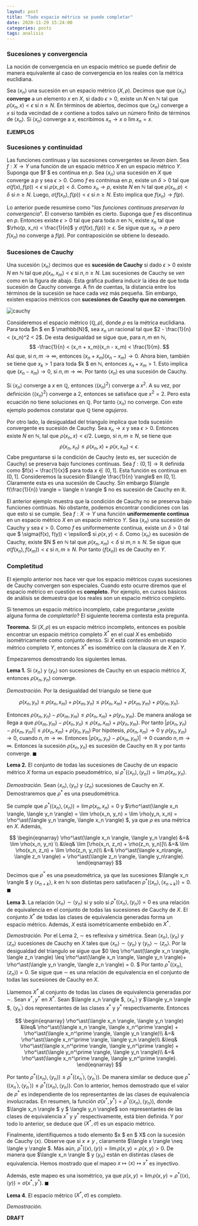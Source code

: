 ```yaml
---
layout: post
title: "Todo espacio métrico se puede completar"
date: 2020-11-29 15:24:00
categories: posts
tags: analisis
---
```




### Sucesiones y convergencia

La noción de convergencia en un espacio métrico se puede definir de manera equivalente al caso de convergencia en los reales con la métrica euclidiana. 

Sea $\langle x_n\rangle$ una sucesión en un espacio métrico $(X, \rho)$. Decimos que que $\langle x_n \rangle$ **converge** a un elemento $x$ en $X$, si dado $\epsilon > 0$, existe un $N$ en $\mathbb{N}$ tal que $\rho(x_n, x) < \epsilon$ si $n \geq N$. En términos de abiertos, decimos que $\langle x_n \rangle$ converge a $x$ si toda vecindad de $x$ contiene a todos salvo un número finito de términos de $\langle x_n \rangle$. Si $\langle x_n \rangle$ converge a $x$, escribimos $x_n \to x$ o $\lim x_n = x$. 

 **EJEMPLOS**



### Sucesiones y continuidad

Las funciones continuas y las sucesiones convergentes se *llevan bien.* Sea $f: X \rightarrow Y$ una función de un espacio métrico $X$ en un espacio métrico $Y$. Suponga que $f $ es continua en $p$. Sea $\langle x_n \rangle$ una sucesión en $X$ que converge a $p$ y sea $\epsilon > 0$. Como $f$ es contninua en $p$, existe un $\delta > 0$ tal que $\sigma(f(x) , f(p)) < \epsilon$ si $\rho(x, p) < \delta$. Como $x_n \to p$, existe $N$ en $\mathbb{N}$ tal que $\rho(x_n, p) < \delta$ si $n \geq N$. Luego, $\sigma(f(x_n), f(p)) < \epsilon$ si $n \geq N$. Esto implica que  $f(x_n) \to f(p)$. 

Lo anterior puede resumirse como "*las funciones continuas preservan la convergencia*". El converso también es cierto. Suponga que $f$ es discontinua en $p$. Entonces existe $\epsilon > 0$ tal que para toda $n$ en $\mathbb{N}$, existe $x_n$ tal que $\rho(p, x_n) < \frac{1}{n}$ y  $\sigma(f(x), f(p) ) \geq \epsilon$. Se sigue que $x_n \to p$ pero $f(x_n)$ no converge a $f(p)$. Por contraposición se obtiene lo deseado.



### Sucesiones de Cauchy

Una sucesión $\langle x_n \rangle$ decimos que es **sucesión de Cauchy** si dado $\epsilon > 0$ existe $N$ en $\mathbb{N}$ tal que $\rho(x_n, x_m) < \epsilon$ si $n, n \geq N$. Las sucesiones de Cauchy se *ven* como en la figura de abajo. Esta gráfica pudiera inducir la idea de que toda sucesión de Cauchy converge. A fin de cuentas, la distancia entre los términos de la sucesión se hace cada vez más pequeña. Sin embargo, existen espacios métricos con **sucesiones de Cauchy que no convergen**. 

  ![cauchy](https://upload.wikimedia.org/wikipedia/commons/6/62/Cauchy_sequence_illustration.svg)

Consideremos el espacio métrico $(\mathbb{Q}, \rho)$, donde $\rho$ es la métrica euclidiana. Para toda $n  $ en $ \mathbb{N}$, sea $x_n$ un racional tal que $2 - \frac{1}{n} < (x_n)^2 < 2$.  De esta desigualdad se sigue que, para $n, m$ en $\mathbb{N}$,
$$
-\frac{1}{n} < (x_n + x_m)(x_n - x_m) < \frac{1}{m}.
$$
Así que, si $n, m \to \infty$, entonces $(x_n + x_m)(x_n - x_m) \to 0$. Ahora bien, también se tiene que $x_k > 1$ para toda $k $ en $\mathbb{N}$, entonces $x_n + x_m > 1$. Esto implica que $(x_n - x_m) \to 0$, si $n, m \to \infty$. Por tanto $\langle x_n \rangle$ es una sucesión de Cauchy. 

Si $\langle x_n \rangle$  converge a $x$ en $\mathbb{Q}$, entonces $\langle (x_n)^2 \rangle$ converge a $x^2$. A su vez, por definición $\langle(x_n)^2\rangle$ converge a $2$, entonces se satisface que $x^2 = 2$. Pero esta ecuación no tiene soluciones en $\mathbb{Q}$. Por tanto $\langle x_n \rangle$ no converge. Con este ejemplo podemos constatar que $\mathbb{Q}$ tiene *agujeros*. 

Por otro lado, la desigualdad del tríangulo implica que toda sucesión convergente es sucesión de Cauchy. Sea $x_n \to x$ y sea $\epsilon > 0$. Entonces existe $N$ en $\mathbb{N}$, tal que $\rho(x_n, x) < \epsilon/2$. Luego, si $n, m \geq N$, se tiene que 
$$
\rho(x_n, x_n) \leq \rho(x_n, x) + \rho(x, x_m) < \epsilon.
$$
Cabe preguntarse si la condición de Cauchy (esto es, ser suceción de Cauchy) se preserva bajo  funciones continuas.  Sea $f: (0, 1] \rightarrow \mathbb{R}$ definida como $f(x) = \frac{1}{x}$ para toda $x \in (0, 1]$. Esta función es continua en $(0, 1]$. Consideremos la sucesión $\langle \frac{1}{n} \rangle$ en $(0, 1]$. Claramente esta es una sucesión de Cauchy. Sin embargo $\langle f(\frac{1}{n}) \rangle = \langle n \rangle $ no es sucesión de Cauchy en $\mathbb{R}$. 

El anterior ejemplo muestra que la condición de Cauchy no se preserva bajo funciones continuas. No obstante, podemos encontrar condiciones con las que esto si se cumple.  Sea $f: X \rightarrow Y$ una función **uniformemente continua** en un espacio métrico $X$ en un espacio métrico $Y$. Sea $\langle x_n \rangle$ una sucesión de Cauchy y sea $\epsilon > 0$. Como $f$ es uniformemente continua, existe un $\delta > 0$ tal que $ \sigma(f(x), f(y)) < \epsilon$ si $\rho(x, y) < \delta$. Como $\langle x_n \rangle$ es sucesión de Cauchy, existe $N $ en $\mathbb{N}$ tal que $\rho(x_n, x_m) < \delta$ si $m, n \geq N$. Se sigue que $\sigma(f(x_n), f(x_m)) < \epsilon$ si $n, m \geq N$. Por tanto $\langle f(x_n) \rangle$ es de Cauchy en  $Y$.



### Completitud

El ejemplo anterior nos hace ver que los espacio métricos cuyas sucesiones de Cauchy convergen son especiales. Cuando esto ocurre diremos que el espacio métrico en cuestión es **completo.** Por ejemplo, en cursos básicos de análisis se demuestra que los reales son un espacio métrico completo. 

Si tenemos un espacio métrico incompleto, cabe preguntarse ¿existe alguna forma de *completarlo*? El siguiente teorema contesta esta pregunta.

**Teorema.** Si $(X, \rho)$ es un espacio métrico incompleto, entonces es posible encontrar un espacio métrico completo $X^\ast$ en el cual $X$ es embebido isométricamente como conjunto denso. Si $X$ está contenido en un espacio métrico completo $Y$, entonces $X^\ast$ es isométrico con la clausura de $X$ en $Y$. 

Empezaremos demostrando los siguientes lemas. 

**Lema 1.** Si $\langle x_n \rangle$ y $\langle y_n \rangle$ son sucesiones de Cauchy en un espacio métrico $X$, entonces $\rho(x_n, y_n)$ converge. 

*Demostración.* Por la desigualdad del triangulo se tiene que 


$$
\rho(x_n, y_n) \leq \rho(x_n, x_m) + \rho(x_m, y_n) \leq \rho(x_n, x_m) + \rho(x_m, y_m) + \rho(y_m, y_n).
$$


Entonces $\rho(x_n, y_n) - \rho(x_m, y_m) \leq \rho(x_n, x_m) + \rho(y_n, y_m)$. De manera análoga se llega a que $\rho(x_m, y_m) - \rho(x_n, y_n) \leq \rho(x_n, x_m) + \rho(y_n, y_m)$. Por tanto $\lvert \rho(x_n, y_n) - \rho(x_m, y_m) \lvert \leq \rho(x_n, x_m) + \rho(y_n, y_m)$ Por hipótesis, $\rho(x_n, x_m) \to 0$  y $\rho(y_n, y_m) \to 0$, cuando $n, m \to \infty$. Entonces $\lvert \rho(x_n, y_n) - \rho(x_m, y_m)\lvert \to 0$ cuando $n, m \to \infty$. Entonces la sucesión $\rho(x_n, y_n)$ es sucesión de Cauchy en $\mathbb{R}$ y por tanto converge. $\blacksquare$

**Lema 2.** El conjunto de todas las sucesiones de Cauchy de un espacio métrico $X$ forma un espacio pseudométrico, si $\rho^\ast(\langle x_n \rangle, \langle y_n \rangle) = \lim \rho(x_n, y_n)$.

*Demostración.* Sean $\langle x_n \rangle, \langle y_n \rangle$ y $\langle z_n \rangle$ sucesiones de Cauchy en $X$. Demostraremos que $\rho^\ast$ es una pseudométrica. 

Se cumple que $\rho^\ast(\langle x_n \rangle, \langle x_n \rangle ) = \lim \rho(x_n, x_n) = 0$ y $\rho^\ast(\langle x_n \rangle, \langle y_n \rangle) = \lim \rho(x_n, y_n) = \lim \rho(y_n, x_n) = \rho^\ast(\langle y_n \rangle, \langle x_n \rangle) $, ya que $\rho$ es una métrica en $X$.  Además, 


$$
\begin{eqnarray}
\rho^\ast(\langle x_n \rangle, \langle y_n \rangle) &=& \lim \rho(x_n, y_n) \\
&\leq& \lim [\rho(x_n, z_n) + \rho(z_n, y_n)]\\
&=& \lim \rho(x_n, z_n) + \lim \rho(z_n, y_n)\\
&=& \rho^\ast(\langle x_n\rangle, \langle z_n \rangle) + \rho^\ast(\langle z_n \rangle, \langle y_n\rangle).
\end{eqnarray}
$$


Decimos que $\rho^\ast$ es una pseudométrica, ya que las sucesiones $\langle x_n \rangle $ y $\langle x_{n+k}\rangle$, $k$ en $\mathbb{N}$ son distintas pero satisfacen  $\rho^\ast(\langle x_n \rangle, \langle x_{n+k}\rangle) = 0$. $\blacksquare$

**Lema 3.** La relación $\langle x_n \rangle \sim \langle y_n \rangle$ si y solo si $\rho^\ast(\langle x_n \rangle , \langle y_n \rangle) = 0$ es una relación de equivalencia en el conjunto de todas las sucesiones de Cauchy de $X$. El conjunto $X^\ast$ de todas las clases de equivalencia generadas forma un espacio métrico. Además, $X$ está isométricamente embebido en $X^\ast$.

*Demostración.* Por el Lema 2, $\sim$ es reflexiva y simétrica.  Sean $\langle x_n \rangle, \langle y_n \rangle$ y $\langle z_n \rangle$ sucesiones de Cauchy en $X$ tales que $\langle x_n \rangle \sim \langle y_n \rangle$ y $\langle y_n \rangle \sim \langle z_n \rangle$. Por la desigualdad del tríangulo se sigue que $0 \leq \rho^\ast(\langle x_n \rangle, \langle z_n \rangle) \leq \rho^\ast(\langle x_n \rangle, \langle y_n \rangle)+ \rho^\ast(\langle y_n \rangle, \langle z_n \rangle) = 0. $ Por tanto $\rho^\ast(\langle x_n \rangle, \langle z_n \rangle) = 0$. Se sigue que $\sim$ es una relación de equivalencia en el conjunto de todas las sucesiones de Cauchy en $X$.

Llamemos $X^\ast$ al conjunto de todas las clases de equivalencia generadas por $\sim$. Sean $x^\ast , y^\ast$ en $X^\ast$. Sean $\langle x_n \rangle $, $\langle x_n^\prime \rangle$  y $\langle y_n \rangle $, $\langle y_n^\prime \rangle$ dos representantes de las clases $x^\ast$ y $y^\ast$ respectivamente. Entonces 


$$
\begin{eqnarray}
\rho^\ast(\langle x_n \rangle, \langle y_n \rangle) &\leq& \rho^\ast(\langle x_n \rangle, \langle x_n^\prime \rangle) + \rho^\ast(\langle x_n^\prime \rangle, \langle y_n \rangle)\\
&=& \rho^\ast(\langle x_n^\prime \rangle, \langle y_n \rangle)\\
&\leq& \rho^\ast(\langle x_n^\prime \rangle, \langle y_n^\prime \rangle) + \rho^\ast(\langle y_n^\prime \rangle, \langle y_n \rangle)\\
&=& \rho^\ast(\langle x_n^\prime \rangle, \langle y_n^\prime \rangle).
\end{eqnarray}
$$


Por tanto $\rho^\ast(\langle x_n \rangle, \langle y_n \rangle) \leq \rho^\ast(\langle x_n^\prime \rangle, \langle y^\prime_n \rangle)$. De manera similar se deduce que $\rho^\ast(\langle x_n^\prime \rangle, \langle y_n^\prime \rangle) \leq \rho^\ast(\langle x_n \rangle, \langle y_n \rangle)$.  Con lo anterior, hemos demostrado que el valor de $\rho^\ast$ es independiente de los representantes de las clases de equivalencia involucradas. En resumen, la función $\sigma(x^\ast, y^\ast) = \rho^\ast(\langle x_n \rangle, \langle y_n \rangle)$, donde $\langle x_n \rangle $ y $ \langle y_n \rangle$ son representantes de las clases de equivalencia $x^\ast$ y $y^\ast$ respectivamente, está bien definida. Y por todo lo anterior, se deduce que $(X^\ast, \sigma)$ es un espacio métrico. 

Finalmente, identifiquemos a todo elemento $x $ en $ X$ con la sucesión de Cauchy $\langle x  \rangle$. Observe que si $x \neq y$ , claramente $\langle x  \rangle \neq \langle y  \rangle $. Más aún, $\rho^\ast(\langle x  \rangle, \langle y  \rangle ) = \lim \rho(x , y ) = \rho(x, y) > 0$. De manera que $\langle x_n \rangle $ y $\langle y_n \rangle$ están en distintas clases de equivalencia. Hemos mostrado que el mapeo $x \mapsto \langle x \rangle \mapsto x^\ast$ es inyectivo.

Además, este mapeo es una isométrico, ya que $\rho(x, y) = \lim \rho(x, y)  = \rho^\ast(\langle x \rangle, \langle y \rangle) = \sigma(x^\ast, y^\ast)$. $\blacksquare$

**Lema 4**. El espacio métrico $(X^\ast, \sigma)$ es completo. 

*Demostración.* 



**DRAFT**  